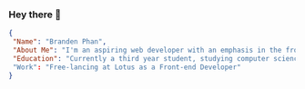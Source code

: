 ### Hey there 👋

```json
{
 "Name": "Branden Phan",
 "About Me": "I'm an aspiring web developer with an emphasis in the front-end from Ontario, Canada",
 "Education": "Currently a third year student, studying computer science at the University of Guelph"
 "Work": "Free-lancing at Lotus as a Front-end Developer"
}
```



<!--
**brandenphan/brandenphan** is a ✨ _special_ ✨ repository because its `README.md` (this file) appears on your GitHub profile.

Here are some ideas to get you started:

- 🔭 I’m currently working on ...
- 🌱 I’m currently learning ...
- 👯 I’m looking to collaborate on ...
- 🤔 I’m looking for help with ...
- 💬 Ask me about ...
- 📫 How to reach me: ...
- 😄 Pronouns: ...
- ⚡ Fun fact: ...
-->
